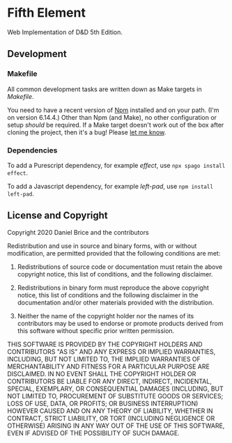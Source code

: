 # Fifth Element

Web Implementation of D&D 5th Edition.


## Development


### Makefile

All common development tasks are written down as Make targets in _Makefile_.

You need to have a recent version of [Npm](https://www.npmjs.com/) installed
and on your path. (I'm on version 6.14.4.) Other than Npm (and Make), no other
configuration or setup _should_ be required. If a Make target doesn't work out
of the box after cloning the project, then it's a bug! Please
[let me know](mailto:danielbrice@gmail.com).


### Dependencies

To add a Purescript dependency, for example _effect_, use
`npx spago install effect`.

To add a Javascript dependency, for example _left-pad_, use
`npm install left-pad`.


## License and Copyright

Copyright 2020 Daniel Brice and the contributors

Redistribution and use in source and binary forms, with or without
modification, are permitted provided that the following conditions are met:

1. Redistributions of source code or documentation must retain the above
copyright notice, this list of conditions, and the following disclaimer.

2. Redistributions in binary form must reproduce the above copyright notice,
this list of conditions and the following disclaimer in the documentation
and/or other materials provided with the distribution.

3. Neither the name of the copyright holder nor the names of its contributors
may be used to endorse or promote products derived from this software without
specific prior written permission.

THIS SOFTWARE IS PROVIDED BY THE COPYRIGHT HOLDERS AND CONTRIBUTORS "AS IS"
AND ANY EXPRESS OR IMPLIED WARRANTIES, INCLUDING, BUT NOT LIMITED TO, THE
IMPLIED WARRANTIES OF MERCHANTABILITY AND FITNESS FOR A PARTICULAR PURPOSE ARE
DISCLAIMED. IN NO EVENT SHALL THE COPYRIGHT HOLDER OR CONTRIBUTORS BE LIABLE
FOR ANY DIRECT, INDIRECT, INCIDENTAL, SPECIAL, EXEMPLARY, OR CONSEQUENTIAL
DAMAGES (INCLUDING, BUT NOT LIMITED TO, PROCUREMENT OF SUBSTITUTE GOODS OR
SERVICES; LOSS OF USE, DATA, OR PROFITS; OR BUSINESS INTERRUPTION) HOWEVER
CAUSED AND ON ANY THEORY OF LIABILITY, WHETHER IN CONTRACT, STRICT LIABILITY,
OR TORT (INCLUDING NEGLIGENCE OR OTHERWISE) ARISING IN ANY WAY OUT OF THE USE
OF THIS SOFTWARE, EVEN IF ADVISED OF THE POSSIBILITY OF SUCH DAMAGE.

